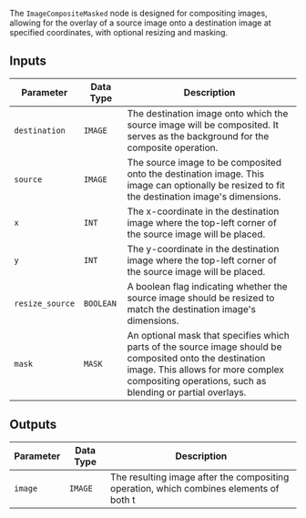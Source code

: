The `ImageCompositeMasked` node is designed for compositing images, allowing for the overlay of a source image onto a destination image at specified coordinates, with optional resizing and masking.

## Inputs

| Parameter | Data Type | Description |
|-----------|-------------|-------------|
| `destination` | `IMAGE` | The destination image onto which the source image will be composited. It serves as the background for the composite operation. |
| `source` | `IMAGE` | The source image to be composited onto the destination image. This image can optionally be resized to fit the destination image's dimensions. |
| `x` | `INT` | The x-coordinate in the destination image where the top-left corner of the source image will be placed. |
| `y` | `INT` | The y-coordinate in the destination image where the top-left corner of the source image will be placed. |
| `resize_source` | `BOOLEAN` | A boolean flag indicating whether the source image should be resized to match the destination image's dimensions. |
| `mask` | `MASK` | An optional mask that specifies which parts of the source image should be composited onto the destination image. This allows for more complex compositing operations, such as blending or partial overlays. |

## Outputs

| Parameter | Data Type | Description |
|-----------|-------------|-------------|
| `image` | `IMAGE` | The resulting image after the compositing operation, which combines elements of both t
